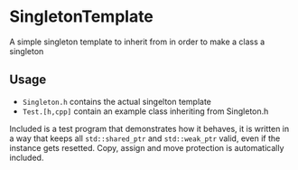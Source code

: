 # SingletonTemplate
A simple singleton template to inherit from in order to make a class a singleton

## Usage ##

* `Singleton.h` contains the actual singelton template
* `Test.[h,cpp]` contain an example class inheriting from Singleton.h

Included is a test program that demonstrates how it behaves, it is written in a way that keeps all `std::shared_ptr` and `std::weak_ptr` valid, even if the instance gets resetted. Copy, assign and move protection is automatically included.